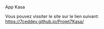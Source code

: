 App Kasa

Vous pouvez vissiter le site sur le lien suivant: https://7ceddev.github.io/Projet7Kasa/

